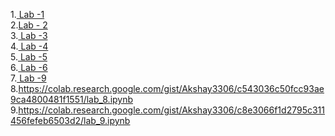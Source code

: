 1.<a href="https://github.com/Akshay3306/23CSBTB-27/blob/main/LAB_1.ipynb"> Lab -1</a><br>
2.<a href ="https://github.com/Akshay3306/23CSBTB-27/blob/main/lab_2.ipynb">Lab - 2</a><br>
3.<a href ="https://github.com/Akshay3306/23CSBTB-27/blob/main/lab_3.ipynb"> Lab -3</a><br>
4.<a href ="https://github.com/Akshay3306/23CSBTB-27/blob/main/Lab-4.ipynb"> Lab -4</a><br>
5.<a href ="https://github.com/Akshay3306/23CSBTB-27/blob/main/lab5.ipynb"> Lab -5</a><br>
6.<a href ="https://colab.research.google.com/drive/1tKIESXR0U__-ZG_bTWI8h9vuNqF-Zas8#scrollTo=7dbYXIkN9etF"> Lab -6</a><br>
7.<a href ="https://colab.research.google.com/gist/Akshay3306/a98eeb345ed5cc2ec7ac0b976099052c/lab_7.ipynb"> Lab -9</a><br>
8.https://colab.research.google.com/gist/Akshay3306/c543036c50fcc93ae9ca4800481f1551/lab_8.ipynb
9.https://colab.research.google.com/gist/Akshay3306/c8e3066f1d2795c311456fefeb6503d2/lab_9.ipynb
